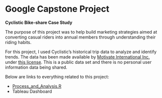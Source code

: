 # Google Capstone Project
**Cyclistic Bike-share Case Study**

The purpose of this project was to help build marketing strategies aimed at converting casual riders into annual members through understanding their riding habits.

For this project, I used Cyclistic’s historical trip data to analyze and identify trends. The data has been made available by [Motivate International Inc.](https://divvy-tripdata.s3.amazonaws.com/index.html) under [this license](https://ride.divvybikes.com/data-license-agreement). This is a public data set and there is no personal user information data being shared.

Below are links to everything related to this project:
* [Process_and_Analysis.R](https://github.com/naviubhi/Google-Capstone-Project/blob/main/Process_and_Analysis.R)
* Tableau Dashboard
